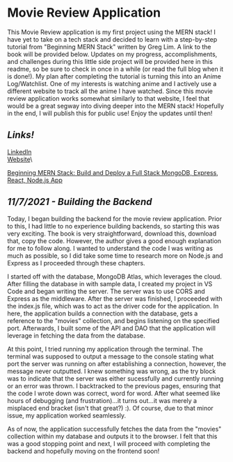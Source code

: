 # Movie Review Application

This Movie Review application is my first project using the MERN stack! I have yet to take on a tech stack and decided to learn with a step-by-step tutorial from "Beginning MERN Stack" written by Greg Lim. A link to the book will be provided below. Updates on my progress, accomplishments, and challenges during this little side project will be provided here in this readme, so be sure to check in once in a while (or read the full blog when it is done!). My plan after completing the tutorial is turning this into an Anime Log/Watchlist. One of my interests is watching anime and I actively use a different website to track all the anime I have watched. Since this movie review application works somewhat similarly to that website, I feel that would be a great segway into diving deeper into the MERN stack! Hopefully in the end, I will publish this for public use! Enjoy the updates until then!

## *Links!*
[LinkedIn](https://www.linkedin.com/in/skylervez/)\
[Website](https://skylervez.com/)\

[Beginning MERN Stack: Build and Deploy a Full Stack MongoDB, Express, React, Node.js App](https://www.amazon.com/Beginning-MERN-Stack-MongoDB-Express/dp/B0979MGJ5J/ref=asc_df_B0979MGJ5J/?tag=hyprod-20&linkCode=df0&hvadid=533317510260&hvpos=&hvnetw=g&hvrand=9364796927991666569&hvpone=&hvptwo=&hvqmt=&hvdev=c&hvdvcmdl=&hvlocint=&hvlocphy=9033471&hvtargid=pla-1366262022869&psc=1)


## *11/7/2021 - Building the Backend*
Today, I began building the backend for the movie review application. Prior to this, I had little to no experience building backends, so starting this was very exciting. The book is very straightforward, download this, download that, copy the code. However, the author gives a good enough explanation for me to follow along. I wanted to understand the code I was writing as much as possible, so I did take some time to research more on Node.js and Express as I proceeded through these chapters. 

I started off with the database, MongoDB Atlas, which leverages the cloud. After filling the database in with sample data, I created my project in VS Code and began writing the server. The server was to use CORS and Express as the middleware. After the server was finished, I proceeded with the index.js file, which was to act as the driver code for the application. In here, the application builds a connection with the database, gets a reference to the "movies" collection, and begins listening on the specified port. Afterwards, I built some of the API and DAO that the application will leverage in fetching the data from the database.

At this point, I tried running my application through the terminal. The terminal was supposed to output a message to the console stating what port the server was running on after establishing a connection, however, the message never outputted. I knew something was wrong, as the try block was to indicate that the server was either sucessfully and currently running or an error was thrown. I backtracked to the previous pages, ensuring that the code I wrote down was correct, word for word. After what seemed like hours of debugging (and frustration)...it turns out...it was merely a misplaced end bracket (isn't that great?) :). Of course, due to that minor issue, my application worked seamlessly. 

As of now, the application successfully fetches the data from the "movies" collection within my database and outputs it to the browser. I felt that this was a good stopping point and next, I will proceed with completing the backend and hopefully moving on the frontend soon!

